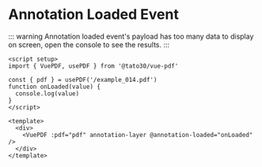 # Annotation Loaded Event

::: warning
Annotation loaded event's payload has too many data to display on screen, open the console to see the results.
:::

```vue
<script setup>
import { VuePDF, usePDF } from '@tato30/vue-pdf'

const { pdf } = usePDF('/example_014.pdf')
function onLoaded(value) {
  console.log(value)
}
</script>

<template>
  <div>
    <VuePDF :pdf="pdf" annotation-layer @annotation-loaded="onLoaded" />
  </div>
</template>
```

<ClientOnly>
  <AnnotationLoaded />
</ClientOnly>